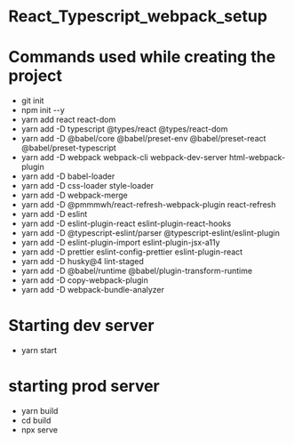 # React_Typescript_webpack_setup

# Commands used while creating the project

- git init
- npm init --y
- yarn add react react-dom
- yarn add -D typescript @types/react @types/react-dom
- yarn add -D @babel/core @babel/preset-env @babel/preset-react @babel/preset-typescript
- yarn add -D webpack webpack-cli webpack-dev-server html-webpack-plugin
- yarn add -D babel-loader
- yarn add -D css-loader style-loader
- yarn add -D webpack-merge
- yarn add -D @pmmmwh/react-refresh-webpack-plugin react-refresh
- yarn add -D eslint
- yarn add -D eslint-plugin-react eslint-plugin-react-hooks
- yarn add -D @typescript-eslint/parser @typescript-eslint/eslint-plugin
- yarn add -D eslint-plugin-import eslint-plugin-jsx-a11y
- yarn add -D prettier eslint-config-prettier eslint-plugin-react
- yarn add -D husky@4 lint-staged
- yarn add -D @babel/runtime @babel/plugin-transform-runtime
- yarn add -D copy-webpack-plugin
- yarn add -D webpack-bundle-analyzer

# Starting dev server

- yarn start

# starting prod server

- yarn build
- cd build
- npx serve
